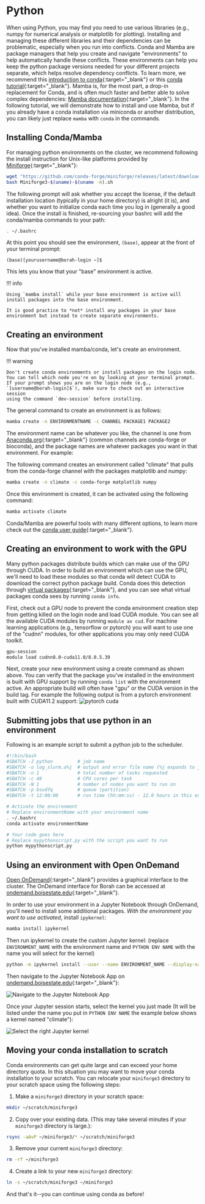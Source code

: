 # Python

When using Python, you may find you need to use various libraries (e.g., numpy for numerical analysis or matplotlib for plotting).
Installing and managing these different libraries and their dependencies can be problematic, especially when you run into conflicts.
Conda and Mamba are package managers that help you create and navigate "environments" to help automatically handle these conflicts.
These environments can help you keep the python package versions needed for your different projects separate, which helps resolve dependency conflicts.
To learn more, we recommend this [introduction to conda](https://docs.conda.io/projects/conda/en/latest/user-guide/getting-started.html){:target="_blank"} or this [conda tutorial](https://carpentries-incubator.github.io/introduction-to-conda-for-data-scientists/){:target="_blank"}.
Mamba is, for the most part, a drop-in replacement for Conda, and is often much faster and better able to solve complex dependencies: [Mamba documentation](https://mamba.readthedocs.io){:target="_blank"}.
In the following tutorial, we will demonstrate how to install and use Mamba, but if you already have a conda installation via miniconda or another distribution, you can likely just replace `mamba` with `conda` in the commands.

## Installing Conda/Mamba

For managing python environments on the cluster, we recommend following the install instruction for Unix-like platforms provided by [Miniforge](https://github.com/conda-forge/miniforge#install){:target="_blank"}:
```bash
wget "https://github.com/conda-forge/miniforge/releases/latest/download/Miniforge3-$(uname)-$(uname -m).sh"
bash Miniforge3-$(uname)-$(uname -m).sh
```
The following prompt will ask whether you accept the license, if the default installation location (typically in your home directory) is alright (it is), and whether you want to initialize conda each time you log in (generally a good idea).
Once the install is finished, re-sourcing your bashrc will add the conda/mamba commands to your path:
```bash
. ~/.bashrc
```
At this point you should see the environment, `(base)`, appear at the front of your terminal prompt:
```
(base)[yourusername@borah-login ~]$
```

This lets you know that your "base" environment is active.

!!! info

    Using `mamba install` while your base environment is active will install packages into the base environment.

    It is good practice to *not* install any packages in your base environment but instead to create separate environments.

## Creating an environment

Now that you've installed mamba/conda, let's create an environment.

!!! warning

    Don't create conda environments or install packages on the login node.
    You can tell which node you're on by looking at your terminal prompt.
    If your prompt shows you are on the login node (e.g.,
    `[username@borah-login]$`), make sure to check out an interactive session
    using the command `dev-session` before installing.

The general command to create an environment is as follows:
```bash
mamba create -n ENVIRONMENTNAME -c CHANNEL PACKAGE1 PACKAGE2
```
The environment name can be whatever you like, the channel is one from
[Anaconda.org](https://anaconda.org/){:target="_blank"} (common channels are conda-forge or
bioconda), and the package names are whatever packages you want in that
environment. For example:

The following command creates an environment called "climate" that pulls from the conda-forge channel with the packages matplotlib and numpy:
```bash
mamba create -n climate -c conda-forge matplotlib numpy
```

Once this environment is created, it can be activated using the following command:
```bash
mamba activate climate
```

Conda/Mamba are powerful tools with many different options, to learn more check out the [conda user guide](https://docs.conda.io/projects/conda/en/latest/user-guide/index.html){:target="_blank"}.

## Creating an environment to work with the GPU

Many python packages distribute builds which can make use of the GPU through CUDA.
In order to build an environment which can use the GPU, we'll need to load these modules so that conda will detect CUDA to download the correct python package build.
Conda does this detection through [virtual packages](https://docs.conda.io/projects/conda/en/latest/user-guide/tasks/manage-virtual.html){:target="_blank"}, and you can see what virtual packages conda sees by running `conda info`.

First, check out a GPU node to prevent the conda environment creation step from getting killed on the login node and load CUDA module.
You can see all the available CUDA modules by running `module av cud`.
For machine learning applications (e.g., tensorflow or pytorch) you will want to use one of the "cudnn" modules, for other applications you may only need CUDA toolkit.
```bash
gpu-session
module load cudnn8.0-cuda11.0/8.0.5.39
```

Next, create your new environment using a create command as shown above.
You can verify that the package you've installed in the environment is built with GPU support by running `conda list` with the environment active.
An appropriate build will often have "gpu" or the CUDA version in the build tag.
For example the following output is from a pytorch environment built with CUDA11.2 support:
![pytorch cuda](../images/pytorch-cuda.png)


## Submitting jobs that use python in an environment

Following is an example script to submit a python job to the scheduler.

```bash title="conda-slurm.sh"
#!/bin/bash
#SBATCH -J python         # job name
#SBATCH -o log_slurm.o%j  # output and error file name (%j expands to jobID)
#SBATCH -n 1              # total number of tasks requested
#SBATCH -c 48             # CPU cores per task
#SBATCH -N 1              # number of nodes you want to run on
#SBATCH -p bsudfq         # queue (partition)
#SBATCH -t 12:00:00       # run time (hh:mm:ss) - 12.0 hours in this example.

# Activate the environment
# Replace environmentName with your environment name
. ~/.bashrc
conda activate environmentName

# Your code goes here
# Replace mypythonscript.py with the script you want to run
python mypythonscript.py
```

## Using an environment with Open OnDemand

[Open OnDemand](https://openondemand.org/){:target="_blank"} provides a
graphical interface to the cluster.
The OnDemand interface for Borah can be accessed at [ondemand.boisestate.edu](https://ondemand.boisestate.edu){:target="_blank"}.

In order to use your environment in a Jupyter Notebook through OnDemand, you'll
need to install some additional packages.
*With the environment you want to use activated*, install `ipykernel`:
```bash
mamba install ipykernel
```

Then run ipykernel to create the custom Jupyter kernel: (replace
        `ENVIRONMENT_NAME` with the environment name and `PYTHON ENV NAME` with
        the name you will select for the kernel)
```bash
python -m ipykernel install --user --name ENVIRONMENT_NAME --display-name "PYTHON ENV NAME"
```

Then navigate to the Jupyter Notebook App on [ondemand.boisestate.edu](https://ondemand.boisestate.edu){:target="_blank"}:

![Navigate to the Jupyter Notebook App](../images/ood-notebook.png)

Once your Jupyter session starts, select the kernel you just made (It will be listed under the name you put in `PYTHON ENV NAME` the example below shows a kernel named "climate"):

![Select the right Jupyter kernel](../images/jupyter-kernel.png)

## Moving your conda installation to scratch

Conda environments can get quite large and can exceed your home directory quota.
In this situation you may want to move your conda installation to your scratch.
You can relocate your `miniforge3` directory to your scratch space using the
following steps:

1. Make a `miniforge3` directory in your scratch space:
```bash
mkdir ~/scratch/miniforge3
```

2. Copy over your existing data. (This may take several minutes if your
        `miniforge3` directory is large.):
```bash
rsync -aAvP ~/miniforge3/* ~/scratch/miniforge3
```

3. Remove your current `miniforge3` directory:
```bash
rm -rf ~/miniforge3
```
4. Create a link to your new `miniforge3` directory:
```bash
ln -s ~/scratch/miniforge3 ~/miniforge3
```

And that's it--you can continue using conda as before!
